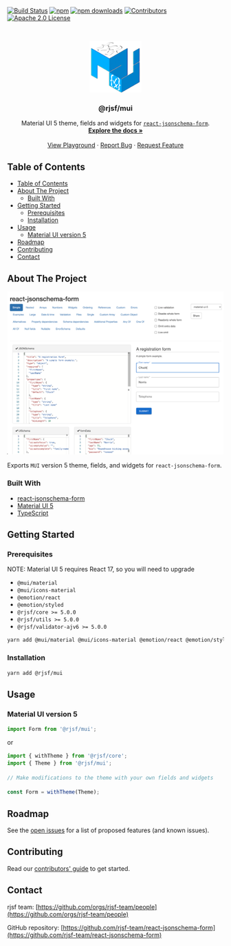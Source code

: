 [![Build Status][build-shield]][build-url]
[![npm][npm-shield]][npm-url]
[![npm downloads][npm-dl-shield]][npm-dl-url]
[![Contributors][contributors-shield]][contributors-url]
[![Apache 2.0 License][license-shield]][license-url]

<!-- PROJECT LOGO -->
<br />
<p align="center">
  <a href="https://github.com/rjsf-team/react-jsonschema-form">
    <img src="https://raw.githubusercontent.com/rjsf-team/react-jsonschema-form/7ebc86621d8df8c21f0c39bcca6d476f6f7a2051/packages/mui/logo.png" alt="Logo" width="120" height="120">
  </a>

  <h3 align="center">@rjsf/mui</h3>

  <p align="center">
  Material UI 5 theme, fields and widgets for <a href="https://github.com/rjsf-team/react-jsonschema-form/"><code>react-jsonschema-form</code></a>.
    <br />
    <a href="https://rjsf-team.github.io/react-jsonschema-form/docs/"><strong>Explore the docs »</strong></a>
    <br />
    <br />
    <a href="https://rjsf-team.github.io/react-jsonschema-form/">View Playground</a>
    ·
    <a href="https://github.com/rjsf-team/react-jsonschema-form/issues">Report Bug</a>
    ·
    <a href="https://github.com/rjsf-team/react-jsonschema-form/issues">Request Feature</a>
  </p>
</p>

<!-- TABLE OF CONTENTS -->

## Table of Contents

- [Table of Contents](#table-of-contents)
- [About The Project](#about-the-project)
  - [Built With](#built-with)
- [Getting Started](#getting-started)
  - [Prerequisites](#prerequisites)
  - [Installation](#installation)
- [Usage](#usage)
  - [Material UI version 5](#material-ui-version-5)
- [Roadmap](#roadmap)
- [Contributing](#contributing)
- [Contact](#contact)

<!-- ABOUT THE PROJECT -->

## About The Project

[![@rjsf/mui Screen Shot][product-screenshot]](https://rjsf-team.github.io/@rjsf/mui)

Exports `MUI` version 5 theme, fields, and widgets for `react-jsonschema-form`.

### Built With

- [react-jsonschema-form](https://github.com/rjsf-team/react-jsonschema-form/)
- [Material UI 5](https://mui.com/)
- [TypeScript](https://www.typescriptlang.org/)

<!-- GETTING STARTED -->

## Getting Started

### Prerequisites

NOTE: Material UI 5 requires React 17, so you will need to upgrade

- `@mui/material`
- `@mui/icons-material`
- `@emotion/react`
- `@emotion/styled`
- `@rjsf/core >= 5.0.0`
- `@rjsf/utils >= 5.0.0`
- `@rjsf/validator-ajv6 >= 5.0.0`

```bash
yarn add @mui/material @mui/icons-material @emotion/react @emotion/styled @rjsf/core @rjsf/utils @rjsf/validator-ajv6
```

### Installation

```bash
yarn add @rjsf/mui
```

<!-- USAGE EXAMPLES -->

## Usage

### Material UI version 5

```js
import Form from '@rjsf/mui';
```

or

```js
import { withTheme } from '@rjsf/core';
import { Theme } from '@rjsf/mui';

// Make modifications to the theme with your own fields and widgets

const Form = withTheme(Theme);
```

<!-- ROADMAP -->

## Roadmap

See the [open issues](https://github.com/rjsf-team/react-jsonschema-form/issues) for a list of proposed features (and known issues).

<!-- CONTRIBUTING -->

## Contributing

Read our [contributors' guide](https://rjsf-team.github.io/react-jsonschema-form/docs/contributing/) to get started.

<!-- CONTACT -->

## Contact

rjsf team: [https://github.com/orgs/rjsf-team/people](https://github.com/orgs/rjsf-team/people)

GitHub repository: [https://github.com/rjsf-team/react-jsonschema-form](https://github.com/rjsf-team/react-jsonschema-form)

<!-- MARKDOWN LINKS & IMAGES -->
<!-- https://www.markdownguide.org/basic-syntax/#reference-style-links -->

[build-shield]: https://github.com/rjsf-team/react-jsonschema-form/workflows/CI/badge.svg
[build-url]: https://github.com/rjsf-team/react-jsonschema-form/actions
[contributors-shield]: https://img.shields.io/github/contributors/rjsf-team/react-jsonschema-form.svg
[contributors-url]: https://github.com/rjsf-team/react-jsonschema-form/graphs/contributors
[license-shield]: https://img.shields.io/badge/license-Apache%202.0-blue.svg?style=flat-square
[license-url]: https://choosealicense.com/licenses/apache-2.0/
[npm-shield]: https://img.shields.io/npm/v/@rjsf/mui/latest.svg?style=flat-square
[npm-url]: https://www.npmjs.com/package/@rjsf/mui
[npm-dl-shield]: https://img.shields.io/npm/dm/@rjsf/mui.svg?style=flat-square
[npm-dl-url]: https://www.npmjs.com/package/@rjsf/mui
[product-screenshot]: https://raw.githubusercontent.com/rjsf-team/react-jsonschema-form/e2e1181d1020f18cad0c80c661ddae28edb9794e/packages/mui/screenshot.png
